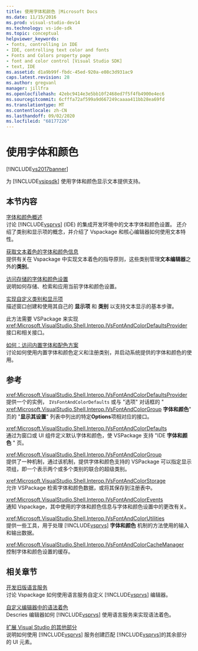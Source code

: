```yaml
---
title: 使用字体和颜色 |Microsoft Docs
ms.date: 11/15/2016
ms.prod: visual-studio-dev14
ms.technology: vs-ide-sdk
ms.topic: conceptual
helpviewer_keywords:
- fonts, controlling in IDE
- IDE, controlling text color and fonts
- Fonts and Colors property page
- font and color control [Visual Studio SDK]
- text, IDE
ms.assetid: d1a9b99f-fbdc-45ed-920a-e08c3d931ac9
caps.latest.revision: 28
ms.author: gregvanl
manager: jillfra
ms.openlocfilehash: 42ebc9414e3e5bb10f2468ed7f5f4fb4900e4ec6
ms.sourcegitcommit: 6cfffa72af599a9d667249caaaa411bb28ea69fd
ms.translationtype: MT
ms.contentlocale: zh-CN
ms.lasthandoff: 09/02/2020
ms.locfileid: "68177226"
---
```

# <a name="using-fonts-and-colors"></a>使用字体和颜色
[!INCLUDE[vs2017banner](../includes/vs2017banner.md)]

为 [!INCLUDE[vsipsdk](../includes/vsipsdk-md.md)] 使用字体和颜色显示文本提供支持。  
  
## <a name="in-this-section"></a>本节内容  
 [字体和颜色概述](../extensibility/font-and-color-overview.md)  
 讨论 [!INCLUDE[vsprvs](../includes/vsprvs-md.md)] (IDE) 的集成开发环境中的文本字体和颜色设置。 还介绍了类别和显示项的概念，并介绍了 Vspackage 和核心编辑器如何使用文本特性。  
  
 [获取文本着色的字体和颜色信息](../extensibility/getting-font-and-color-information-for-text-colorization.md)  
 提供有关在 Vspackage 中实现文本着色的指导原则，这些类别管理**文本编辑器**之外的**类别**。  
  
 [访问存储的字体和颜色设置](../extensibility/accessing-stored-font-and-color-settings.md)  
 说明如何存储、检索和应用当前字体和颜色设置。  
  
 [实现自定义类别和显示项](../extensibility/implementing-custom-categories-and-display-items.md)  
 描述窗口创建和使用其自己的 **显示项** 和 **类别** 以支持文本显示的基本步骤。  
  
 此方法需要 VSPackage 来实现 <xref:Microsoft.VisualStudio.Shell.Interop.IVsFontAndColorDefaultsProvider> 接口和相关接口。  
  
 [如何：访问内置字体和配色方案](../extensibility/how-to-access-the-built-in-fonts-and-color-scheme.md)  
 讨论如何使用内置字体和颜色定义和注册类别，并启动系统提供的字体和颜色的使用。  
  
## <a name="reference"></a>参考  
 <xref:Microsoft.VisualStudio.Shell.Interop.IVsFontAndColorDefaultsProvider>  
 提供一个的实例， `IVsFontAndColorDefaults` 或与 "选项" 对话框的 " <xref:Microsoft.VisualStudio.Shell.Interop.IVsFontAndColorGroup> **字体和颜色**" 页的 "**显示其设置**" 列表中列出的特定**Options**项相对应的接口。  
  
 <xref:Microsoft.VisualStudio.Shell.Interop.IVsFontAndColorDefaults>  
 通过为窗口或 UI 组件定义默认字体和颜色，使 VSPackage 支持 "IDE **字体和颜色** " 页。  
  
 <xref:Microsoft.VisualStudio.Shell.Interop.IVsFontAndColorGroup>  
 提供了一种机制，通过该机制，提供字体和颜色支持的 VSPackage 可以指定显示项组，即一个表示两个或多个类别的联合的超级类别。  
  
 <xref:Microsoft.VisualStudio.Shell.Interop.IVsFontAndColorStorage>  
 允许 VSPackage 检索字体和颜色数据，或将其保存到注册表中。  
  
 <xref:Microsoft.VisualStudio.Shell.Interop.IVsFontAndColorEvents>  
 通知 Vspackage，其中使用的字体和颜色信息与字体和颜色设置中的更改有关。  
  
 <xref:Microsoft.VisualStudio.Shell.Interop.IVsFontAndColorUtilities>  
 提供一些工具，用于处理 [!INCLUDE[vsprvs](../includes/vsprvs-md.md)] **字体和颜色** 机制的方法使用的输入和输出数据。  
  
 <xref:Microsoft.VisualStudio.Shell.Interop.IVsFontAndColorCacheManager>  
 控制字体和颜色设置的缓存。  
  
## <a name="related-sections"></a>相关章节  
 [开发旧版语言服务](../extensibility/internals/developing-a-legacy-language-service.md)  
 讨论 Vspackage 如何使用语言服务自定义 [!INCLUDE[vsprvs](../includes/vsprvs-md.md)] 编辑器。  
  
 [自定义编辑器中的语法着色](../extensibility/syntax-coloring-in-custom-editors.md)  
 Descries 编辑器如何 [!INCLUDE[vsprvs](../includes/vsprvs-md.md)] 使用语言服务来实现语法着色。  
  
 [扩展 Visual Studio 的其他部分](../extensibility/extending-other-parts-of-visual-studio.md)  
 说明如何使用 [!INCLUDE[vsprvs](../includes/vsprvs-md.md)] 服务创建匹配 [!INCLUDE[vsprvs](../includes/vsprvs-md.md)]的其余部分的 UI 元素。
